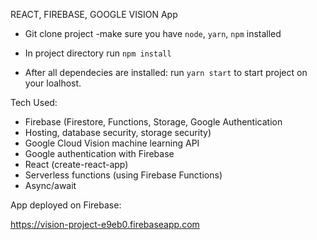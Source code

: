 REACT, FIREBASE, GOOGLE VISION App

- Git clone project
  -make sure you have `node`, `yarn`, `npm` installed

- In project directory run `npm install`

- After all dependecies are installed: run `yarn start` to start project on your loalhost.


Tech Used:

- Firebase (Firestore, Functions, Storage, Google Authentication
- Hosting, database security, storage security)
- Google Cloud Vision machine learning API
- Google authentication with Firebase
- React (create-react-app)
- Serverless functions (using Firebase Functions)
- Async/await


App deployed on Firebase:

https://vision-project-e9eb0.firebaseapp.com
